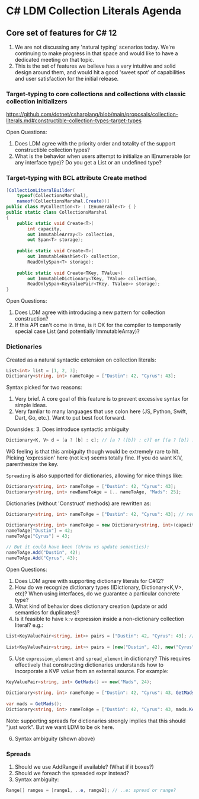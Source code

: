 # C# LDM Collection Literals Agenda

## Core set of features for C# 12

1. We are not discussing any 'natural typing' scenarios today.  We're continuing to make progress in that space and would like to have a dedicated meeting on that topic.
2. This is the set of features we believe has a very intuitive and solid design around them, and would hit a good 'sweet spot' of capabilities and user satisfaction for the initial release.

### Target-typing to core collections and collections with classic collection initializers

https://github.com/dotnet/csharplang/blob/main/proposals/collection-literals.md#constructible-collection-types-target-types

Open Questions:
1. Does LDM agree with the priority order and totality of the support constructible collection types?
2. What is the behavior when users attempt to initialize an IEnumerable (or any interface type)? Do you get a List<T> or an undefined type?


### Target-typing with BCL attribute Create method

```cs
[CollectionLiteralBuilder(
    typeof(CollectionsMarshal),
    nameof(CollectionsMarshal.Create))]
public class MyCollection<T> : IEnumerable<T> { }
public static class CollectionsMarshal
{
    public static void Create<T>(
        int capacity,
        out ImmutableArray<T> collection,
        out Span<T> storage);
    
    public static void Create<T>(
        out ImmutableHashSet<T> collection,
        ReadOnlySpan<T> storage);
    
    public static void Create<TKey, TValue>(
        out ImmutableDictionary<TKey, TValue> collection,
        ReadOnlySpan<KeyValuePair<TKey, TValue>> storage);
}
```

Open Questions:
1. Does LDM agree with introducing a new pattern for collection construction?
1. If this API can't come in time, is it OK for the compiler to temporarily special case List<T> (and potentially ImmutableArray)?  

### Dictionaries
    
Created as a natural syntactic extension on collection literals:
    
```c#
List<int> list = [1, 2, 3];
Dictionary<string, int> nameToAge = ["Dustin": 42, "Cyrus": 43];
```
    
Syntax picked for two reasons:
1. Very brief.  A core goal of this feature is to prevent excessive syntax for simple ideas.
2. Very famliar to many languages that use colon here (JS, Python, Swift, Dart, Go, etc.).  Want to put best foot forward.
    
Downsides:
3. Does introduce syntactic ambiguity
    
```csharp
Dictionary<K, V> d = [a ? [b] : c]; // [a ? ([b]) : c)] or [(a ? [b]) : c]?
```
WG feeling is that this ambiguity though would be extremely rare to hit.  Picking 'expression' here (not k:v) seems totally fine.  If you do want K:V, parenthesize the key.
    
`Spreading` is also supported for dictionaries, allowing for nice things like:
    
```c#
Dictionary<string, int> nameToAge = ["Dustin": 42, "Cyrus": 43];
Dictionary<string, int> newBameToAge = [.. nameToAge, "Mads": 25];
```
    
Dictionaries (without 'Construct' methods) are rewritten as:   

```cs
Dictionary<string, int> nameToAge = ["Dustin": 42, "Cyrus": 43]; // rewritten as:

Dictionary<string, int> nameToAge = new Dictionary<string, int>(capacity: 2);
nameToAge["Dustin"] = 42;
nameToAge["Cyrus"] = 43;
    
// But it could have been (throw vs update semantics):
nameToAge.Add("Dustin", 42);
nameToAge.Add("Cyrus", 43);
```
    
Open Questions:
1. Does LDM agree with supporting dictionary literals for C#12?
2. How do we recognize dictionary types (IDictionary, Dictionary<K,V>, etc)?  When using interfaces, do we guarantee a particular concrete type?
3. What kind of behavior does dictionary creation (update or add semantics for duplicates)?
4. Is it feasible to have `k:v` expression inside a non-dictionary collection literal?  e.g.:
    
```c#
List<KeyValuePair<string, int>> pairs = ["Dustin": 42, "Cyrus": 43]; // Is this ok?  Or would we require you say:
    
List<KeyValuePair<string, int>> pairs = [new("Dustin", 42), new("Cyrus", 43)];
```
    
5. Use `expression_element` and `spread_element` in dictionary?  This requires effectively that constructing dictionaries understands how to incorporate a KVP *value* from an external source.  For example:
    
```c#
KeyValuePair<string, int> GetMads() => new("Mads", 24);
    
Dictionary<string, int> nameToAge = ["Dustin": 42, "Cyrus": 43, GetMads()]; // otherwise, you'd have to write:
    
var mads = GetMads();
Dictionary<string, int> nameToAge = ["Dustin": 42, "Cyrus": 43, mads.Key: mads.Value]; 
```
    
Note: supporting spreads for dictionaries strongly implies that this should "just work".  But we want LDM to be ok here.
    
6. Syntax ambiguity (shown above)

### Spreads

1. Should we use AddRange if available? (What if it boxes?)
2. Should we foreach the spreaded expr instead?
3. Syntax ambiguity:

```csharp
Range[] ranges = [range1, ..e, range2]; // ..e: spread or range?
```
